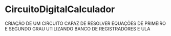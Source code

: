 # CircuitoDigitalCalculador
CRIAÇÃO DE UM CIRCUITO CAPAZ DE RESOLVER EQUAÇÕES DE PRIMEIRO E SEGUNDO GRAU UTILIZANDO BANCO DE REGISTRADORES E ULA

